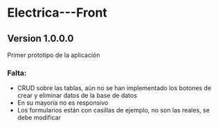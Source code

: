# Electrica---Front
## Version 1.0.0.0
Primer prototipo de la aplicación
### Falta:
- CRUD sobre las tablas, aún no se han implementado los botones de crear y eliminar datos de la base de datos
- En su mayoría no es responsivo
- Los formularios están con casillas de ejemplo, no son las reales, se debe modificar

